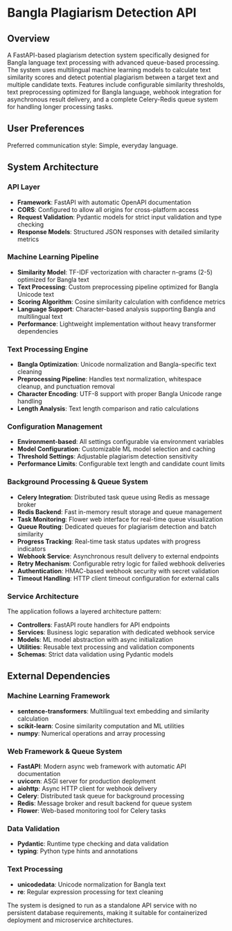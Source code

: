 # Bangla Plagiarism Detection API

## Overview

A FastAPI-based plagiarism detection system specifically designed for Bangla language text processing with advanced queue-based processing. The system uses multilingual machine learning models to calculate text similarity scores and detect potential plagiarism between a target text and multiple candidate texts. Features include configurable similarity thresholds, text preprocessing optimized for Bangla language, webhook integration for asynchronous result delivery, and a complete Celery-Redis queue system for handling longer processing tasks.

## User Preferences

Preferred communication style: Simple, everyday language.

## System Architecture

### API Layer
- **Framework**: FastAPI with automatic OpenAPI documentation
- **CORS**: Configured to allow all origins for cross-platform access
- **Request Validation**: Pydantic models for strict input validation and type checking
- **Response Models**: Structured JSON responses with detailed similarity metrics

### Machine Learning Pipeline
- **Similarity Model**: TF-IDF vectorization with character n-grams (2-5) optimized for Bangla text
- **Text Processing**: Custom preprocessing pipeline optimized for Bangla Unicode text
- **Scoring Algorithm**: Cosine similarity calculation with confidence metrics
- **Language Support**: Character-based analysis supporting Bangla and multilingual text
- **Performance**: Lightweight implementation without heavy transformer dependencies

### Text Processing Engine
- **Bangla Optimization**: Unicode normalization and Bangla-specific text cleaning
- **Preprocessing Pipeline**: Handles text normalization, whitespace cleanup, and punctuation removal
- **Character Encoding**: UTF-8 support with proper Bangla Unicode range handling
- **Length Analysis**: Text length comparison and ratio calculations

### Configuration Management
- **Environment-based**: All settings configurable via environment variables
- **Model Configuration**: Customizable ML model selection and caching
- **Threshold Settings**: Adjustable plagiarism detection sensitivity
- **Performance Limits**: Configurable text length and candidate count limits

### Background Processing & Queue System
- **Celery Integration**: Distributed task queue using Redis as message broker
- **Redis Backend**: Fast in-memory result storage and queue management
- **Task Monitoring**: Flower web interface for real-time queue visualization
- **Queue Routing**: Dedicated queues for plagiarism detection and batch similarity
- **Progress Tracking**: Real-time task status updates with progress indicators
- **Webhook Service**: Asynchronous result delivery to external endpoints
- **Retry Mechanism**: Configurable retry logic for failed webhook deliveries
- **Authentication**: HMAC-based webhook security with secret validation
- **Timeout Handling**: HTTP client timeout configuration for external calls

### Service Architecture
The application follows a layered architecture pattern:
- **Controllers**: FastAPI route handlers for API endpoints
- **Services**: Business logic separation with dedicated webhook service
- **Models**: ML model abstraction with async initialization
- **Utilities**: Reusable text processing and validation components
- **Schemas**: Strict data validation using Pydantic models

## External Dependencies

### Machine Learning Framework
- **sentence-transformers**: Multilingual text embedding and similarity calculation
- **scikit-learn**: Cosine similarity computation and ML utilities
- **numpy**: Numerical operations and array processing

### Web Framework & Queue System
- **FastAPI**: Modern async web framework with automatic API documentation
- **uvicorn**: ASGI server for production deployment
- **aiohttp**: Async HTTP client for webhook delivery
- **Celery**: Distributed task queue for background processing
- **Redis**: Message broker and result backend for queue system
- **Flower**: Web-based monitoring tool for Celery tasks

### Data Validation
- **Pydantic**: Runtime type checking and data validation
- **typing**: Python type hints and annotations

### Text Processing
- **unicodedata**: Unicode normalization for Bangla text
- **re**: Regular expression processing for text cleaning

The system is designed to run as a standalone API service with no persistent database requirements, making it suitable for containerized deployment and microservice architectures.